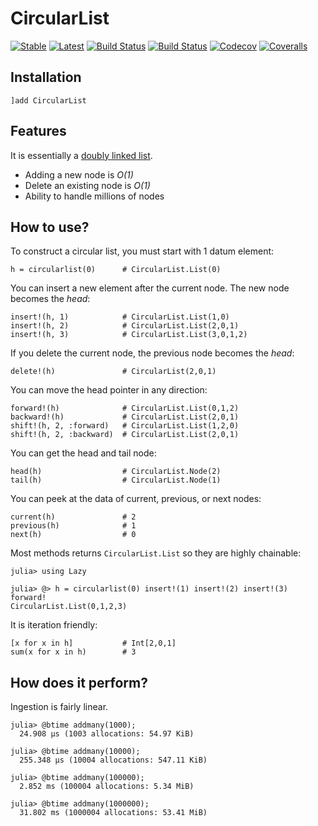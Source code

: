# CircularList

[![Stable](https://img.shields.io/badge/docs-stable-blue.svg)](https://tk3369.github.io/CircularList.jl/stable)
[![Latest](https://img.shields.io/badge/docs-latest-blue.svg)](https://tk3369.github.io/CircularList.jl/latest)
[![Build Status](https://travis-ci.org/tk3369/CircularList.jl.svg?branch=master)](https://travis-ci.com/tk3369/CircularList.jl)
[![Build Status](https://ci.appveyor.com/api/projects/status/github/tk3369/CircularList.jl?svg=true)](https://ci.appveyor.com/project/tk3369/CircularList-jl)
[![Codecov](https://codecov.io/gh/tk3369/CircularList.jl/branch/master/graph/badge.svg)](https://codecov.io/gh/tk3369/CircularList.jl)
[![Coveralls](https://coveralls.io/repos/github/tk3369/CircularList.jl/badge.svg?branch=master)](https://coveralls.io/github/tk3369/CircularList.jl?branch=master)

## Installation

```
]add CircularList
```

## Features

It is essentially a [doubly linked list](https://en.wikipedia.org/wiki/Doubly_linked_list).

- Adding a new node is _O(1)_
- Delete an existing node is _O(1)_
- Ability to handle millions of nodes

## How to use?

To construct a circular list, you must start with 1 datum element:
```
h = circularlist(0)      # CircularList.List(0)
```

You can insert a new element after the current node. The new node becomes the _head_:
```
insert!(h, 1)            # CircularList.List(1,0)
insert!(h, 2)            # CircularList.List(2,0,1)
insert!(h, 3)            # CircularList.List(3,0,1,2)
```

If you delete the current node, the previous node becomes the _head_:
```
delete!(h)               # CircularList(2,0,1)
```

You can move the head pointer in any direction:
```
forward!(h)              # CircularList.List(0,1,2)
backward!(h)             # CircularList.List(2,0,1)
shift!(h, 2, :forward)   # CircularList.List(1,2,0)
shift!(h, 2, :backward)  # CircularList.List(2,0,1)
```

You can get the head and tail node:
```
head(h)                  # CircularList.Node(2)
tail(h)                  # CircularList.Node(1)
```

You can peek at the data of current, previous, or next nodes:
```
current(h)               # 2
previous(h)              # 1
next(h)                  # 0
```

Most methods returns `CircularList.List` so they are highly chainable:
```
julia> using Lazy

julia> @> h = circularlist(0) insert!(1) insert!(2) insert!(3) forward!
CircularList.List(0,1,2,3)
```

It is iteration friendly:
```
[x for x in h]           # Int[2,0,1]
sum(x for x in h)        # 3
```

## How does it perform?

Ingestion is fairly linear.

```
julia> @btime addmany(1000);
  24.908 μs (1003 allocations: 54.97 KiB)

julia> @btime addmany(10000);
  255.348 μs (10004 allocations: 547.11 KiB)

julia> @btime addmany(100000);
  2.852 ms (100004 allocations: 5.34 MiB)

julia> @btime addmany(1000000);
  31.802 ms (1000004 allocations: 53.41 MiB)
```
